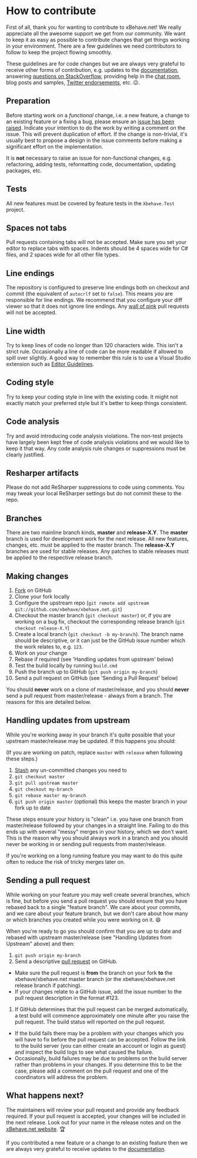 # How to contribute

First of all, thank you for wanting to contribute to xBehave.net! We really appreciate all the awesome support we get from our community. We want to keep it as easy as possible to contribute changes that get things working in your environment. There are a few guidelines we need contributors to follow to keep the project flowing smoothly.

These guidelines are for code changes but we are always very grateful to receive other forms of contribution, e.g. updates to the [documentation](https://github.com/xbehave/xbehave.net/wiki), answering [questions on StackOverflow](https://stackoverflow.com/search?q=xbehave.net), providing help in the [chat room](https://gitter.im/xbehave/xbehave.net/), blog posts and samples, [Twitter endorsements](https://twitter.com/xbehavenet), etc. :wink:.

## Preparation

Before starting work on a *functional* change, i.e. a new feature, a change to an existing feature or a fixing a bug, please ensure an [issue has been raised](https://github.com/xbehave/xbehave.net/issues/). Indicate your intention to do the work by writing a comment on the issue. This will prevent duplication of effort. If the change is non-trivial, it's usually best to propose a design in the issue comments before making a significant effort on the implementation.

It is **not** necessary to raise an issue for non-functional changes, e.g. refactoring, adding tests, reformatting code, documentation, updating packages, etc.

## Tests

All new features must be covered by feature tests in the `Xbehave.Test` project.

## Spaces not tabs

Pull requests containing tabs will not be accepted. Make sure you set your editor to replace tabs with spaces. Indents should be 4 spaces wide for C# files, and 2 spaces wide for all other file types.

## Line endings

The repository is configured to preserve line endings both on checkout and commit (the equivalent of `autocrlf` set to `false`). This means *you* are responsible for line endings. We recommend that you configure your diff viewer so that it does not ignore line endings. Any [wall of pink](http://www.hanselman.com/blog/YoureJustAnotherCarriageReturnLineFeedInTheWall.aspx) pull requests will not be accepted.

## Line width

Try to keep lines of code no longer than 120 characters wide. This isn't a strict rule. Occasionally a line of code can be more readable if allowed to spill over slightly. A good way to remember this rule is to use a Visual Studio extension such as [Editor Guidelines](https://marketplace.visualstudio.com/items?itemName=PaulHarrington.EditorGuidelines).

## Coding style

Try to keep your coding style in line with the existing code. It might not exactly match your preferred style but it's better to keep things consistent.

## Code analysis

Try and avoid introducing code analysis violations. The non-test projects have largely been kept free of code analysis violations and we would like to keep it that way. Any code analysis rule changes or suppressions must be clearly justified.

## Resharper artifacts

Please do not add ReSharper suppressions to code using comments. You may tweak your local ReSharper settings but do not commit these to the repo.

## Branches

There are two mainline branch kinds, **master** and **release-X.Y**. The **master** branch is used for development work for the next release. All new features, changes, etc. must be applied to the master branch. The **release-X.Y** branches are used for stable releases. Any patches to stable releases must be applied to the respective release branch.

## Making changes

1. [Fork](http://help.github.com/forking/) on GitHub
1. Clone your fork locally
1. Configure the upstream repo (`git remote add upstream git://github.com/xbehave/xbehave.net.git`)
1. Checkout the master branch (`git checkout master`) or, if you are working on a bug fix, checkout the corresponding release branch (`git checkout release-X.Y`)
1. Create a local branch (`git checkout -b my-branch`). The branch name should be descriptive, or it can just be the GitHub issue number which the work relates to, e.g. `123`.
1. Work on your change
1. Rebase if required (see 'Handling updates from upstream' below)
1. Test the build locally by running `build.cmd`
1. Push the branch up to GitHub (`git push origin my-branch`)
1. Send a pull request on GitHub (see 'Sending a Pull Request' below)

You should **never** work on a clone of master/release, and you should **never** send a pull request from master/release - always from a branch. The reasons for this are detailed below.

## Handling updates from upstream

While you're working away in your branch it's quite possible that your upstream master/release may be updated. If this happens you should:

(If you are working on patch, replace `master` with `release` when following these steps.)

1. [Stash](http://progit.org/book/ch6-3.html) any un-committed changes you need to
1. `git checkout master`
1. `git pull upstream master`
1. `git checkout my-branch`
1. `git rebase master my-branch`
1. `git push origin master` (optional) this keeps the master branch in your fork up to date

These steps ensure your history is "clean" i.e. you have one branch from master/release followed by your changes in a straight line. Failing to do this ends up with several "messy" merges in your history, which we don't want. This is the reason why you should always work in a branch and you should never be working in or sending pull requests from master/release.

If you're working on a long running feature you may want to do this quite often to reduce the risk of tricky merges later on.

## Sending a pull request

While working on your feature you may well create several branches, which is fine, but before you send a pull request you should ensure that you have rebased back to a single "feature branch". We care about your commits, and we care about your feature branch, but we don't care about how many or which branches you created while you were working on it. :smile:

When you're ready to go you should confirm that you are up to date and rebased with upstream master/release (see "Handling Updates from Upstream" above) and then:

1. `git push origin my-branch`
1. Send a descriptive [pull request](http://help.github.com/pull-requests/) on GitHub.
  * Make sure the pull request is **from** the branch on your fork **to** the xbehave/xbehave.net master branch (or the xbehave/xbehave.net release branch if patching).
  * If your changes relate to a GitHub issue, add the issue number to the pull request description in the format #123.
1. If GitHub determines that the pull request can be merged automatically, a test build will commence approximately one minute after you raise the pull request. The build status will reported on the pull request.
  * If the build fails there may be a problem with your changes which you will have to fix before the pull request can be accepted. Follow the link to the build server (you can either create an account or login as guest) and inspect the build logs to see what caused the failure.
  * Occasionally, build failures may be due to problems on the build server rather than problems in your changes. If you determine this to be the case, please add a comment on the pull request and one of the coordinators will address the problem.

## What happens next?

The maintainers will review your pull request and provide any feedback required. If your pull request is accepted, your changes will be included in the next release. Look out for your name in the release notes and on the [xBehave.net website](http://xbehave.github.io/). :trophy:

If you contributed a new feature or a change to an existing feature then we are always very grateful to receive updates to the [documentation](https://github.com/xbehave/xbehave.net/wiki).
